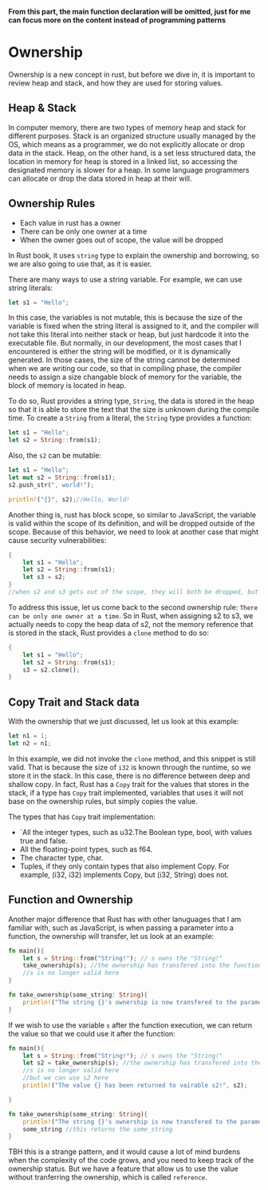 **From this part, the main function declaration will be omitted, just for me can
focus more on the content instead of programming patterns**

# Ownership

Ownership is a new concept in rust, but before we dive in, it is important to
review heap and stack, and how they are used for storing values.

## Heap & Stack

In computer memory, there are two types of memory heap and stack for different
purposes. Stack is an organized structure usually managed by the OS, which means
as a programmer, we do not explicitly allocate or drop data in the stack. Heap,
on the other hand, is a set less structured data, the location in memory for
heap is stored in a linked list, so accessing the designated memory is slower
for a heap. In some language programmers can allocate or drop the data stored in
heap at their will.

## Ownership Rules

- Each value in rust has a owner
- There can be only one owner at a time
- When the owner goes out of scope, the value will be dropped

In Rust book, it uses `string` type to explain the ownership and borrowing, so
we are also going to use that, as it is easier.

There are many ways to use a string variable. For example, we can use string
literals:

```rust
let s1 = "Hello";
```

In this case, the variables is not mutable, this is because the size of the
variable is fixed when the string literal is assigned to it, and the compiler
will not take this literal into neither stack or heap, but just hardcode it into
the executable file. But normally, in our development, the most cases that I
encountered is either the string will be modified, or it is dynamically
generated. In those cases, the size of the string cannot be determined when we
are writing our code, so that in compiling phase, the compiler needs to assign a
size changable block of memory for the variable, the block of memory is located
in heap.

To do so, Rust provides a string type, `String`, the data is stored in the heap
so that it is able to store the text that the size is unknown during the compile
time. To create a `String` from a literal, the `String` type provides a
function:

```rust
let s1 = "Hello";
let s2 = String::from(s1);
```

Also, the `s2` can be mutable:

```rust
let s1 = "Hello";
let mut s2 = String::from(s1);
s2.push_str(", world!");

println!("{}", s2);//Hello, World!
```

Another thing is, rust has block scope, so similar to JavaScript, the variable
is valid within the scope of its definition, and will be dropped outside of the
scope. Because of this behavior, we need to look at another case that might
cause security vulnerabilities:

```rust
{
    let s1 = "Hello";
    let s2 = String::from(s1);
    let s3 = s2;
}
//when s2 and s3 gets out of the scope, they will both be dropped, but they are pointing to the same address in the heap, so that memory block will be dropped twice
```

To address this issue, let us come back to the second ownership rule:
`There can be only one owner at a time`. So in Rust, when assigning s2 to s3, we
actually needs to copy the heap data of s2, not the memory reference that is
stored in the stack, Rust provides a `clone` method to do so:

```rust
{
    let s1 = "Hello";
    let s2 = String::from(s1);
    s3 = s2.clone();
}
```

## Copy Trait and Stack data

With the ownership that we just discussed, let us look at this example:

```rust
let n1 = 1;
let n2 = n1;
```

In this example, we did not invoke the `clone` method, and this snippet is still
valid. That is because the size of `i32` is known through the runtime, so we
store it in the stack. In this case, there is no difference between deep and
shallow copy. In fact, Rust has a `Copy` trait for the values that stores in the
stack, if a type has `Copy` trait implemented, variables that uses it will not
base on the ownership rules, but simply copies the value.

The types that has `Copy` trait implementation:

- `All the integer types, such as u32.The Boolean type, bool, with values true
  and false.
- All the floating-point types, such as f64.
- The character type, char.
- Tuples, if they only contain types that also implement Copy. For example,
  (i32, i32) implements Copy, but (i32, String) does not.

## Function and Ownership

Another major difference that Rust has with other lanuguages that I am familiar
with, such as JavaScript, is when passing a parameter into a function, the
ownership will transfer, let us look at an example:

```rust
fn main(){
    let s = String::from("String!"); // s owns the "String!" 
    take_ownership(s); //the ownership has transfered into the function
    //s is no longer valid here
}

fn take_ownership(some_string: String){
    println!("The string {}'s ownership is now transfered to the parameter");
}
```

If we wish to use the variable `s` after the function execution, we can return
the value so that we could use it after the function:

```rust
fn main(){
    let s = String::from("String!"); // s owns the "String!" 
    let s2 = take_ownership(s); //the ownership has transfered into the function
    //s is no longer valid here
    //but we can use s2 here
    println!("The value {} has been returned to vairable s2!", s2);

}

fn take_ownership(some_string: String){
    println!("The string {}'s ownership is now transfered to the parameter");
    some_string //this returns the some_string
}
```

TBH this is a strange pattern, and it would cause a lot of mind burdens when the complexity of the code grows, and you need to keep track of the ownership status. But we have a feature that allow us to use the value without tranferring the ownership, which is called ```reference```.